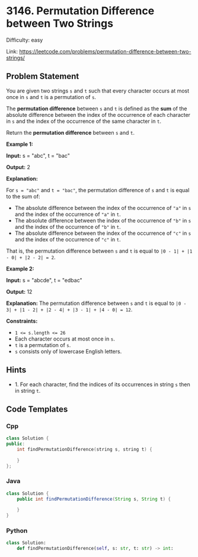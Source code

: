 # 3146. Permutation Difference between Two Strings

Difficulty: easy

Link: https://leetcode.com/problems/permutation-difference-between-two-strings/

## Problem Statement

You are given two strings `s` and `t` such that every character occurs at most once in `s` and `t` is a permutation of `s`.

The **permutation difference** between `s` and `t` is defined as the **sum** of the absolute difference between the index of the occurrence of each character in `s` and the index of the occurrence of the same character in `t`.

Return the **permutation difference** between `s` and `t`.

**Example 1:**

**Input:** s \= "abc", t \= "bac"

**Output:** 2

**Explanation:**

For `s = "abc"` and `t = "bac"`, the permutation difference of `s` and `t` is equal to the sum of:

* The absolute difference between the index of the occurrence of `"a"` in `s` and the index of the occurrence of `"a"` in `t`.
* The absolute difference between the index of the occurrence of `"b"` in `s` and the index of the occurrence of `"b"` in `t`.
* The absolute difference between the index of the occurrence of `"c"` in `s` and the index of the occurrence of `"c"` in `t`.

That is, the permutation difference between `s` and `t` is equal to `|0 - 1| + |1 - 0| + |2 - 2| = 2`.

**Example 2:**

**Input:** s \= "abcde", t \= "edbac"

**Output:** 12

**Explanation:** The permutation difference between `s` and `t` is equal to `|0 - 3| + |1 - 2| + |2 - 4| + |3 - 1| + |4 - 0| = 12`.

**Constraints:**

* `1 <= s.length <= 26`
* Each character occurs at most once in `s`.
* `t` is a permutation of `s`.
* `s` consists only of lowercase English letters.

## Hints

- 1\. For each character, find the indices of its occurrences in string `s` then in string `t`.

## Code Templates

### Cpp
```cpp
class Solution {
public:
    int findPermutationDifference(string s, string t) {
        
    }
};
```

### Java
```java
class Solution {
    public int findPermutationDifference(String s, String t) {
        
    }
}
```

### Python
```python
class Solution:
    def findPermutationDifference(self, s: str, t: str) -> int:
        
```

